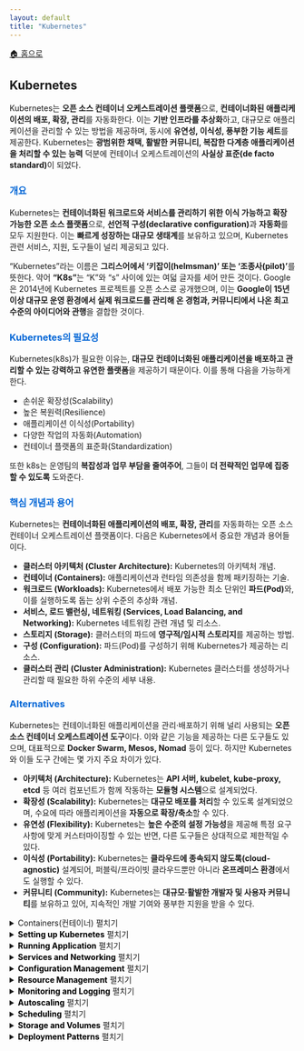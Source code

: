```yaml
---
layout: default
title: "Kubernetes"
---
```


<p class="breadcrumb"><a href="/cs_study/home.html">🏠 홈으로</a></p>

<section>
  <h2>Kubernetes</h2>
  <p>Kubernetes는 <b>오픈 소스 컨테이너 오케스트레이션 플랫폼</b>으로, <b>컨테이너화된 애플리케이션의 배포, 확장, 관리</b>를 자동화한다. 이는 <b>기반 인프라를 추상화</b>하고, 대규모로 애플리케이션을 관리할 수 있는 방법을 제공하며, 동시에 <b>유연성, 이식성, 풍부한 기능 세트</b>를 제공한다. Kubernetes는 <b>광범위한 채택, 활발한 커뮤니티, 복잡한 다계층 애플리케이션을 처리할 수 있는 능력</b> 덕분에 컨테이너 오케스트레이션의 <b>사실상 표준(de facto standard)</b>이 되었다.</p>

  <h3 style="color: #0366d6;">개요</h3>
  <p>Kubernetes는 <b>컨테이너화된 워크로드와 서비스를 관리하기 위한 이식 가능하고 확장 가능한 오픈 소스 플랫폼</b>으로, <b>선언적 구성(declarative configuration)</b>과 <b>자동화</b>를 모두 지원한다. 이는 <b>빠르게 성장하는 대규모 생태계</b>를 보유하고 있으며, Kubernetes 관련 서비스, 지원, 도구들이 널리 제공되고 있다.</p>
  <p>“Kubernetes”라는 이름은 <b>그리스어에서 ‘키잡이(helmsman)’ 또는 ‘조종사(pilot)’</b>를 뜻한다. 약어 <b>“K8s”</b>는 “K”와 “s” 사이에 있는 여덟 글자를 세어 만든 것이다. Google은 2014년에 Kubernetes 프로젝트를 오픈 소스로 공개했으며, 이는 <b>Google이 15년 이상 대규모 운영 환경에서 실제 워크로드를 관리해 온 경험과, 커뮤니티에서 나온 최고 수준의 아이디어와 관행</b>을 결합한 것이다.</p>

  <h3 style="color: #0366d6;">Kubernetes의 필요성</h3>
  <p>Kubernetes(k8s)가 필요한 이유는, <b>대규모 컨테이너화된 애플리케이션을 배포하고 관리할 수 있는 강력하고 유연한 플랫폼</b>을 제공하기 때문이다. 이를 통해 다음을 가능하게 한다.
    <ul>
        <li>손쉬운 확장성(Scalability)</li>
        <li>높은 복원력(Resilience)</li>
        <li>애플리케이션 이식성(Portability)</li>
        <li>다양한 작업의 자동화(Automation)</li>
        <li>컨테이너 플랫폼의 표준화(Standardization)</li>
    </ul>
    또한 k8s는 운영팀의 <b>복잡성과 업무 부담을 줄여주어</b>, 그들이 <b>더 전략적인 업무에 집중할 수 있도록</b> 도와준다.</p>

  <h3 style="color: #0366d6;">핵심 개념과 용어</h3>
  <p>Kubernetes는 <b>컨테이너화된 애플리케이션의 배포, 확장, 관리</b>를 자동화하는 오픈 소스 컨테이너 오케스트레이션 플랫폼이다. 다음은 Kubernetes에서 중요한 개념과 용어들이다.
    <ul>
        <li><strong>클러스터 아키텍처 (Cluster Architecture):</strong> Kubernetes의 아키텍처 개념.</li>
        <li><strong>컨테이너 (Containers):</strong> 애플리케이션과 런타임 의존성을 함께 패키징하는 기술.</li>
        <li><strong>워크로드 (Workloads):</strong> Kubernetes에서 배포 가능한 최소 단위인 <b>파드(Pod)</b>와, 이를 실행하도록 돕는 상위 수준의 추상화 개념.</li>
        <li><strong>서비스, 로드 밸런싱, 네트워킹 (Services, Load Balancing, and Networking):</strong> Kubernetes 네트워킹 관련 개념 및 리소스.</li>
        <li><strong>스토리지 (Storage):</strong> 클러스터의 파드에 <b>영구적/임시적 스토리지</b>를 제공하는 방법.</li>
        <li><strong>구성 (Configuration):</strong> 파드(Pod)를 구성하기 위해 Kubernetes가 제공하는 리소스.</li>
        <li><strong>클러스터 관리 (Cluster Administration):</strong> Kubernetes 클러스터를 생성하거나 관리할 때 필요한 하위 수준의 세부 내용.</li>
    </ul>
  </p>

  <h3 style="color: #0366d6;">Alternatives</h3>
  <p>Kubernetes는 컨테이너화된 애플리케이션을 관리·배포하기 위해 널리 사용되는 <b>오픈 소스 컨테이너 오케스트레이션 도구</b>이다. 이와 같은 기능을 제공하는 다른 도구들도 있으며, 대표적으로 <b>Docker Swarm, Mesos, Nomad</b> 등이 있다. 하지만 Kubernetes와 이들 도구 간에는 몇 가지 주요 차이가 있다.
    <ul>
        <li><strong>아키텍처 (Architecture):</strong> Kubernetes는 <b>API 서버, kubelet, kube-proxy, etcd</b> 등 여러 컴포넌트가 함께 작동하는 <b>모듈형 시스템</b>으로 설계되었다.</li>
        <li><strong>확장성 (Scalability):</strong> Kubernetes는 <b>대규모 배포를 처리</b>할 수 있도록 설계되었으며, 수요에 따라 애플리케이션을 <b>자동으로 확장/축소</b>할 수 있다.</li>
        <li><strong>유연성 (Flexibility):</strong> Kubernetes는 <b>높은 수준의 설정 가능성</b>을 제공해 특정 요구사항에 맞게 커스터마이징할 수 있는 반면, 다른 도구들은 상대적으로 제한적일 수 있다.</li>
        <li><strong>이식성 (Portability):</strong> Kubernetes는 <b>클라우드에 종속되지 않도록(cloud-agnostic)</b> 설계되어, 퍼블릭/프라이빗 클라우드뿐만 아니라 <b>온프레미스 환경</b>에서도 실행할 수 있다.</li>
        <li><strong>커뮤니티 (Community):</strong> Kubernetes는 <b>대규모·활발한 개발자 및 사용자 커뮤니티</b>를 보유하고 있어, 지속적인 개발 기여와 풍부한 지원을 받을 수 있다.</li>
    </ul>
  </p>
</section>

<!-- 설명 -->
<details>
<summary><span class="accordion-title">Containers(컨테이너) </span> <span class="indicator">펼치기</span></summary>
<div class="accordion-content">
    <p>Kubernetes는 <b>컨테이너를 기반</b>으로 구축되었으므로, Kubernetes를 학습하기 전에 <b>컨테이너를 직접 실행하고 빌드할 수 있는 능숙함</b>을 갖추는 것이 필요하다.</p>
</div>
</details>

<!-- 설명 -->
<details>
<summary><span class="accordion-title" style="color: #000; font-weight: bold;">Setting up Kubernetes</span> <span class="indicator">펼치기</span></summary>
<div class="accordion-content">
  <h3>Deploying your First Application</h3>
  <p>Kubernetes에서 첫 번째 애플리케이션을 배포하려면, 먼저 <b>배포(Deployment)와 서비스(Service) 매니페스트를 YAML 파일</b>로 작성해야 한다. 그 다음, <u>kubectl apply</u> 명령어를 사용해 이 매니페스트를 <b>Kubernetes 클러스터에 적용</b>한다. 이후 <u>kubectl get pods</u> 명령어로 애플리케이션의 <b>파드(Pod)가 정상 실행 중인지 확인</b>하고, <u>kubectl get services</u> 명령어를 통해 서비스를 확인한 뒤, <b>웹 브라우저나 cURL 같은 도구</b>로 서비스에 접근해 테스트할 수 있다. 또한 <b>Helm 차트(Helm charts)</b>나 <b>Kubernetes 오퍼레이터(operators)</b>와 같은 다양한 도구 및 플랫폼을 활용하면 애플리케이션 배포 과정을 더욱 간소화할 수 있다.</p>

  <hr>
  <h3>Choosing a Managed Provider</h3>
  <p>관리형 제공자(Managed Provider)란 클라우드 기반 서비스로, 관리형 Kubernetes 환경을 제공한다. 이는 제공자가 서버, 스토리지, 네트워킹 같은 기반 인프라뿐만 아니라, Kubernetes 클러스터의 설치, 설정, 유지 관리까지 모두 담당한다는 의미이다. 관리형 Kubernetes 제공자를 선택할 때 고려해야 할 요소는 다음과 같다.
    <ul>
        <li>사용 중인 <b>클라우드 제공자</b></li>
        <li>제공되는 <b>기능 및 역량</b></li>
        <li><b>가격과 과금 방식</b></li>
        <li><b>지원(서포트)</b> 수준</li>
        <li><b>보안 및 규정 준수(Compliance)</b></li>
        <li>제공자의 <b>평판과 리뷰</b></li>
    </ul>
    이러한 요소들을 종합적으로 검토하면, <b>조직의 요구사항을 충족하면서 최고의 가치를 제공하는 제공자</b>를 선택할 수 있다.
  </p>

  <hr>
  <h3>Installing a Local Cluster</h3>
  <p>CentOS 7 또는 Ubuntu에 Kubernetes 클러스터를 설치·구성하려면, 먼저 <b>클러스터 설치에 필요한 사전 준비와 요구 사항</b>을 설정해야 한다. 그 후 <b>Kubeadm, Kubelet, Kubectl</b>과 같은 Kubernetes 구성 요소들을 설치한다. 이후에는 <b>마스터 노드와 워커 노드를 연결</b>해야 하며, 연결이 성공적으로 이루어지면 <b>클러스터에 애플리케이션을 배포하여 정상 동작 여부를 확인</b>할 수 있다.</p>

</div>
</details>

<!-- 설명 -->
<details>
<summary><span class="accordion-title" style="color: #000; font-weight: bold;">Running Application</span> <span class="indicator">펼치기</span></summary>
<div class="accordion-content">
  <h3>Deployments</h3>
  <p><b>Deployment</b>는 <b>선언적 구성(declarative configuration)</b>을 통해 <b>파드(Pods)와 레플리카셋(ReplicaSets)</b>을 관리하는 리소스 객체이다. 배포는 애플리케이션 워크로드의 <b>수명 주기, 파드 개수, 배포 전략, 컨테이너 이미지</b> 등을 정의하는 <b>원하는 상태(Desired State)</b>를 기술한다. 그리고 <b>Deployment Controller</b>는 실제 상태가 원하는 상태와 일치하도록 보장하며, 예를 들어 <b>실패한 파드를 교체</b>한다. 기본적으로 디플로이먼트는 <b>Recreate(다시 생성)</b>와 <b>Rolling Update</b>(순차 업데이트) 같은 배포 전략을 지원하며, <b>Blue/Green 배포나 카나리 배포(Canary Deployment)</b> 같은 더 고급 배포 전략으로도 커스터마이징할 수 있다.</p>

  <hr>
  <h3>Pods</h3>
  <p>Kubernetes에서 <b>파드(Pod)</b>는 클러스터 내에서 실행되는 프로세스의 단일 인스턴스를 나타내는 <b>가장 작은 배포 단위</b>이다. 파드에는 하나 이상의 <b>컨테이너</b>가 포함될 수 있으며, 이 컨테이너들은 <b>동일한 네트워크 네임스페이스</b>를 공유하고, 동일한 <b>스토리지 볼륨</b>에도 접근할 수 있다. 파드는 Kubernetes에 의해 <b>생성 및 관리</b>되며, 클러스터 내의 <b>노드(Node)</b> 중 하나에 스케줄링되어 실행된다. 또한 파드는 경량적이고 유연한 <b>추상화 계층</b>을 제공하여, Kubernetes가 <b>컨테이너화된 애플리케이션의 배포, 확장, 네트워킹</b>을 관리할 수 있게 한다. 더불어 파드는 <b>동일한 파드 내에서 실행되는 컨테이너 간의 통신 및 데이터 교환</b>을 가능하게 한다.
  </p>

  <hr>
  <h3>ReplicaSets</h3>
  <p><b>ReplicaSet</b>은 클러스터 내에서 <b>지정된 수의 파드 복제본(identical copies)</b>이 항상 실행되도록 보장하는 컨트롤러이다. 레플리카셋은 <b>높은 가용성(High Availability)</b>과 <b>확장성(Scalability)</b>을 보장하는데, 이는 수요 변화나 하드웨어 장애가 발생했을 때 <b>자동으로 파드 복제본의 수를 늘리거나 줄여주기 때문</b>이다. 레플리카셋은 <b>YAML 파일</b>로 정의되며, 이 안에는 <b>원하는 복제본 수, 사용할 파드 템플릿, 기타 설정</b>이 포함된다. 레플리카셋은 파드 상태를 지속적으로 모니터링하며, <b>원하는 상태(Desired State)</b>를 만족시키기 위해 필요 시 <b>파드 복제본을 생성하거나 삭제</b>한다.</p>

  <hr>
  <h3>StatefulSets</h3>
  <p><b>스테이트풀셋(StatefulSet)</b>은 <b>안정적인 네트워크 ID와 안정적인 스토리지 볼륨</b>이 필요한 상태 저장 파드(Stateful Pods) 집합의 배포와 스케일링을 관리하는 컨트롤러이다. StatefulSets는 <b>데이터베이스와 같이 상태를 가지는 애플리케이션</b> 실행에 사용되며, 이 경우 각 파드의 <b>순서(order)</b>와 <b>고유성(uniqueness)</b>이 중요하다. StatefulSets는 각 파드에 <b>고유하고 안정적인 네트워크 ID와 스토리지 볼륨</b>을 제공하여, 애플리케이션이 <b>스케일 업·다운되거나, 노드가 장애/교체</b>되더라도 데이터 일관성을 유지할 수 있게 한다. StatefulSets는 <b>파드 템플릿, 파드에 접근하기 위한 서비스(Service), 기타 설정</b>을 포함하는 <b>YAML 파일</b>로 정의된다.</p>

  <hr>
  <h3>Jobs</h3>
  <p>Jobs는 <b>유한한 작업(finite task)이나 배치 작업(batch job)의 실행을 관리하는 컨트롤러</b>이다. 잡은 <b>배치 처리, 데이터 분석, 백업</b>과 같이 <b>종료 조건이 명확한 단기 실행 작업</b>을 수행하는 데 사용되며, 작업이 완료되면 종료된다. 잡은 작업을 실행하기 위해 <b>하나 이상의 파드(Pod)</b>를 생성하고, 각 파드의 <b>완료 상태를 모니터링</b>한다. 만약 파드가 실패하거나 중단되면, 잡은 자동으로 <b>대체 파드(replacement pod)</b>를 생성하여 작업이 성공적으로 완료되도록 보장한다. 잡은 <b>파드 템플릿, 완료 조건, 기타 설정</b>을 포함한 <b>YAML 파일</b>로 정의된다.</p>

</div>
</details>

<!-- 설명 -->
<details>
<summary><span class="accordion-title" style="color: #000; font-weight: bold;">Services and Networking</span> <span class="indicator">펼치기</span></summary>
<div class="accordion-content">
  <h3>Networking and Pod to Pod Communication(네트워킹과 파드 간 통신)</h3>
  <p>네트워킹은 Kubernetes 클러스터 내에서 <b>파드와 리소스 간 통신</b>을 위해 매우 중요하다. 각 파드에는 <b>고유한 IP 주소</b>가 부여되며, 이를 통해 다른 파드와 <b>직접 통신</b>할 수 있다. Kubernetes는 <b>CNI(Container Networking Interface) 플러그인</b>을 사용하여 파드 네트워크 인터페이스를 구성하고, 파드 간 격리(isolation)를 제공한다. 또한 Kubernetes는 <b>로드 밸런싱, 서비스 디스커버리(service discovery), 인그레스(ingress)</b>와 같은 네트워킹 서비스를 제공하여, <b>외부 트래픽이 파드 및 서비스에 접근</b>할 수 있도록 한다. 이러한 서비스들은 <b>Service, Ingress, NetworkPolicy</b>와 같은 Kubernetes 오브젝트로 구현된다. 네트워킹과 파드 간 통신은 <b>확장성, 신뢰성, 유연성</b>을 보장하는 데 필수적이다.</p>

  <hr>
  <h3>서비스의 외부 접근 (External Access to Services)</h3>
  <p>Kubernetes(k8s) 서비스에 대한 <b>외부 접근</b>은 클러스터 내에서 실행 중인 <b>파드와 서비스에 외부 클라이언트가 접속</b>할 수 있도록 해준다. k8s에서 서비스에 외부 접근을 가능하게 하는 방법에는 <b>NodePort, LoadBalancer, Ingress</b> 등이 있다. 특히 <b>Ingress</b>는 Kubernetes 오브젝트로, <b>URL이나 호스트 기반의 트래픽 라우팅</b>을 통해 외부 접근을 유연하게 관리할 수 있다. 외부 접근은 <b>Kubernetes 배포의 확장성과 신뢰성</b>을 보장하기 위해 필수적이다.</p>

  <hr>
  <h3>로드 밸런싱 (Load Balancing)</h3>
  <p>Kubernetes에서 로드 밸런싱은 Service 오브젝트를 사용하여 네트워크 트래픽을 여러 파드나 노드에 분산하는 것을 의미한다. Service는 여러 파드 집합에 대해 안정적인 네트워크 엔드포인트를 제공하며, 이를 통해 다른 파드나 외부 클라이언트가 단일 IP 주소와 DNS 이름으로 접근할 수 있게 한다. Kubernetes는 Service를 위한 세 가지 로드 밸런싱 알고리즘을 제공한다.
    <ul>
        <li><b>라운드 로빈 (Round-Robin):</b> 요청을 순차적으로 분배</li>
        <li><b>최소 연결 (Least Connections):</b> 현재 연결이 가장 적은 파드로 분배</li>
        <li><b>IP 해시 (IP Hash):</b> 클라이언트 IP 기반으로 요청을 특정 파드에 매핑</li>
    </ul>
    로드 밸런싱은 Kubernetes 네트워킹의 핵심 요소로, 클러스터 전반에 걸쳐 효율적이고 신뢰성 있는 트래픽 분산을 보장한다.
  </p>
</div>
</details>

<!-- 설명 -->
<details>
<summary><span class="accordion-title" style="color: #000; font-weight: bold;">Configuration Management</span> <span class="indicator">펼치기</span></summary>
<div class="accordion-content">
  <h3>시크릿 (Secrets)</h3>
  <p>Kubernetes <b>Secret</b>은 <b>비밀번호, 토큰, API 키</b>와 같은 <b>민감한 데이터</b>를 안전하게 저장하는 데 사용된다. 시크릿은 <b>수동 또는 자동으로 생성</b>할 수 있으며, <b>etcd</b>에 저장된다. 또한 시크릿은 파드 내에서 <b>파일 또는 환경 변수</b>로 마운트될 수 있으며, 접근 권한은 <b>Kubernetes RBAC(Role-Based Access Control)</b>으로 관리할 수 있다. 하지만 시크릿에는 몇 가지 제한 사항이 있다. 예를 들어 <b>크기 제한</b>이 있으며, <b>한 번 생성되면 업데이트할 수 없다</b>는 점이다. 따라서 Kubernetes에서 <b>보안 애플리케이션을 구축하기 위해 시크릿을 이해하는 것은 매우 중요하다.</b></p>

  <hr>
  <h3>컨피그맵 (ConfigMaps)</h3>
  <p><b>ConfigMap</b>은 Kubernetes 클러스터에서 실행되는 애플리케이션이 사용할 <b>설정 데이터를 저장</b>하는 방법이다. ConfigMap은 <b>키-값(Key-Value) 저장소</b> 형태로, 데이터베이스 URL, 자격 증명(Credentials), API 키, 그 외 애플리케이션에서 사용하는 다양한 설정 데이터를 담을 수 있다.</p>

</div>
</details>

<!-- 설명 -->
<details>
<summary><span class="accordion-title" style="color: #000; font-weight: bold;">Resource Management</span> <span class="indicator">펼치기</span></summary>
<div class="accordion-content">
  <h3>리소스 사용 모니터링 및 최적화 (Monitoring and Optimizing Resource Usage)</h3>
  <p>Kubernetes(k8s)에서 리소스 사용을 모니터링하고 최적화하는 것은 리소스를 효율적이고 효과적으로 활용하기 위해 매우 중요하다.
    <ul>
        <li><b>리소스 모니터링:</b> k8s는 Metrics Server를 제공하며, Prometheus를 k8s에 통합해 사용할 수도 있다. 또한 <b>CRI(Container Runtime Interface)</b>를 통해 컨테이너 단위의 리소스 사용 데이터를 모니터링할 수 있다.</li>
        <li><b>리소스 최적화:</b> </li>
        <ul>
            <li>적절한 <b>Requests와 Limits 설정</b> </li>
            <li><b>Horizontal Pod Autoscaling(HPA)</b> 활용</li>
            <li><b>파드 친화도/반친화도(Pod Affinity/Anti-Affinity) 규칙 적용</b> </li>
            <li><b>노드 선택(Node Selection) 제어</b> </li>
        </ul>
        이러한 방법들을 통해 리소스 경쟁(Resource Contention)을 줄이고, 리소스 활용률(Resource Utilization)을 개선할 수 있다.
    </ul>
    결과적으로, 리소스 사용을 모니터링하고 최적화함으로써 k8s는 애플리케이션이 효율적으로 실행되고, 리소스가 효과적으로 사용되도록 보장할 수 있다.
  </p>

  <hr>
  <h3>리소스 요청과 제한 설정 (Setting Resource Requests and Limits)</h3>
  <p>Kubernetes에서 **리소스 요청(requests)**과 **제한(limits)**은 컨테이너가 실행되기 위해 필요한 최소 및 최대 CPU와 메모리 양을 지정한다.
    <ul>
        <li><b>리소스 요청(Requests):</b> 스케줄러가 컨테이너를 충분한 리소스를 가진 노드에 배치할 수 있도록 보장한다.</li>
        <li><b>리소스 제한(Limits):</b> 컨테이너가 지나치게 많은 리소스를 사용하는 것을 방지하고, 리소스 할당량을 강제한다.</li>
    </ul>
    이 설정은 YAML의 resources 필드를 사용하여 파드(Pod) 또는 컨테이너 수준에서 구성할 수 있다. 리소스 요청과 제한을 올바르게 설정하는 것은 클러스터의 리소스를 최적화된 방식으로 활용하기 위해 매우 중요하다.
  </p>

  <hr>
  <h3>네임스페이스에 할당량 지정 (Assigning Quotas to Namespaces)</h3>
  <p>Kubernetes에서 네임스페이스에 **쿼터(Quota)**를 할당하는 것은 특정 리소스 그룹의 리소스 사용량을 제한하는 방법이다. 쿼터는 CPU, 메모리 같은 리소스뿐만 아니라, 네임스페이스 내 오브젝트 개수에도 설정할 수 있다. 이를 통해 클러스터 내에서 서로 다른 팀이나 프로젝트 간에 공정한 리소스 분배를 보장할 수 있다. 쿼터는 개별 네임스페이스 단위로도, 클러스터 전체 단위로도 적용할 수 있다. Kubernetes는 두 가지 유형의 쿼터를 지원한다.
    <ul>
        <li><b>하드 쿼터(Hard Quotas):</b> 엄격한 리소스 제한을 강제</li>
        <li><b>소프트 쿼터(Soft Quotas):</b> 일정 한도까지 초과 사용 허용</li>
    </ul>
    쿼터는 Kubernetes API 또는 YAML 설정 파일을 통해 관리할 수 있다.
  </p>

</div>
</details>

<!-- 설명 -->
<details>
<summary><span class="accordion-title" style="color: #000; font-weight: bold;">Monitoring and Logging</span> <span class="indicator">펼치기</span></summary>
<div class="accordion-content">
  <h3>가시성 엔진 (Observability Engines)</h3>
  <p>Kubernetes(k8s)에서 Observability(가시성)는 클러스터, 애플리케이션, 그리고 그 위에서 실행되는 서비스들의 내부 동작을 파악할 수 있는 능력을 의미한다. k8s에서 Observability Engine은 k8s 환경 내의 다양한 소스로부터 데이터를 수집, 분석, 시각화하는 것을 가능하게 해주는 도구나 플랫폼이다. k8s에서 잘 알려진 Observability Engine에는 Prometheus, Grafana, Jaeger, Elastic Stack(ELK) 등이 있다.</p>

  <hr>
  <h3>Logs</h3>
  <p>로그는 클러스터 내 노드에서 실행 중인 컨테이너화된 애플리케이션에 의해 생성된다. 이 로그들은 <u>kubectl logs</u> 명령어 뒤에 파드의 이름을 입력하여 접근할 수 있다. 기본적으로 이 명령어는 파드 내에서 가장 최근에 실행된 컨테이너의 로그를 보여주지만, 명령어에 컨테이너 이름을 추가하면 특정 컨테이너의 로그를 지정해서 볼 수 있다. 명령어에 <u>-f</u> 플래그를 추가하면 로그를 실시간으로 따라가며 확인할 수 있다. 또한 Kubernetes에는 <b>EFK 스택이나 Prometheus 스택</b>과 같은 서드파티 로깅 솔루션도 제공되며, 이를 통해 대규모 애플리케이션에 대한 더 발전된 로깅 기능과 확장성을 지원할 수 있다.</p>

  <hr>
  <h3>Metrics</h3>
  <p>모니터링해야 할 메트릭에는 CPU 사용량, 메모리 사용량, 네트워크 사용량, 디스크 사용량, API 서버 메트릭, 파드 및 컨테이너 메트릭, 클러스터 수준 메트릭이 포함된다. 이러한 메트릭들은 클러스터, 노드, 그리고 클러스터에서 실행 중인 애플리케이션의 성능과 상태에 대한 통찰을 제공한다. Kubernetes는 Prometheus, Grafana, Kubernetes Dashboard와 같은 도구를 제공하여 이러한 메트릭들을 수집하고 분석할 수 있도록 한다. 이 메트릭들을 모니터링함으로써 관리자는 성능 문제를 식별하고, 클러스터를 더 나은 성능과 확장성을 위해 최적화할 수 있다.</p>

  <hr>
  <h3>Traces</h3>
  <p>Kubernetes에서 트레이싱(Tracing)은 Jaeger나 Zipkin과 같은 도구를 사용하여 시스템의 다양한 컴포넌트를 거치는 요청의 흐름을 모니터링하는 것을 의미한다. OpenTracing과 OpenCensus는 클러스터에서 실행되는 다양한 컴포넌트와 애플리케이션 전반에 걸쳐 일관된 방식으로 트레이스를 수집할 수 있도록 한다. 트레이싱은 성능 병목 현상을 식별하고, 문제를 디버깅하며, 시스템을 더 나은 성능과 확장성을 위해 최적화하는 데 도움이 된다. Kubernetes에서 트레이스를 모니터링함으로써 관리자는 문제를 식별하고 교정 조치를 취해 효율적인 시스템 성능을 보장할 수 있다.</p>

  <hr>
  <h3>Resource Health</h3>
  <p>Kubernetes에서 리소스 상태(Resource Health) 모니터링은 파드, 노드, 컨테이너와 같은 리소스의 상태와 가용성을 모니터링하는 것을 의미한다. 이를 통해 관리자는 Kubernetes Dashboard, Prometheus, Grafana와 같은 도구를 사용하여 시스템의 성능과 가용성에 영향을 줄 수 있는 문제를 식별하고 해결할 수 있다. 리소스 상태 모니터링은 또한 시스템이 장애에 대해 탄력성을 가지도록 하고, 장애 발생 시 빠르게 복구할 수 있도록 돕는다. 이는 Kubernetes 클러스터를 관리하는 데 중요한 부분이며, 시스템의 신뢰성, 가용성, 확장성을 보장한다.</p>

</div>
</details>

<!-- 설명 -->
<details>
<summary><span class="accordion-title" style="color: #000; font-weight: bold;">Autoscaling</span> <span class="indicator">펼치기</span></summary>
<div class="accordion-content">
  <h3>클러스터 오토스케일링(Cluster Autoscaling)</h3>
  <p>Kubernetes에서 오토스케일링(Autoscaling)은 수요에 따라 디플로이먼트나 파드 집합에 할당된 리소스를 조정하는 것을 의미한다. 여기에는 <b>수평 파드 오토스케일링(Horizontal Pod Autoscaling, HPA)</b>과 <b>수직 파드 오토스케일링(Vertical Pod Autoscaling, VPA)</b>이 포함되며, 각각 파드 복제본 수를 늘리거나 줄이고, 리소스 요청과 제한을 조정한다. 오토스케일링은 <b>클러스터 오토스케일링(Cluster Autoscaling)</b>과 함께 사용되어 리소스를 효율적으로 할당하고 애플리케이션의 응답성을 보장할 수 있다. 이는 <b>변동이 심한 워크로드나 트래픽 급증</b>을 처리하는 데 유용하다.</p>

  <hr>
  <h3>Horizontal Pod Autoscaler(HPA)</h3>
  <p>Horizontal Pod Autoscaler(HPA)는 Kubernetes의 기능으로, 실행 중인 워크로드의 현재 수요에 따라 파드의 복제본(replica) 수를 자동으로 조정한다. HPA 컨트롤러는 파드의 CPU 사용량이나 다른 메트릭을 모니터링하고, 지정된 목표를 충족하기 위해 파드 복제본 수를 조정한다. 이를 통해 워크로드가 트래픽과 수요 증가를 처리하면서도 클러스터 리소스가 과부하되지 않도록 보장할 수 있다.</p>

  <hr>
  <h3>Vertical Pod Autoscaler(VPA)</h3>
  <p>Vertical Pod Autoscaler(VPA)는 Kubernetes의 기능으로, 파드 내 컨테이너들의 리소스 제한을 자동으로 조정하는 과정을 담당한다. HPA(Horizontal Pod Autoscaler)가 파드의 복제본(replica) 수를 조정하는 것과 달리, VPA는 파드 컨테이너에 할당된 리소스를 조정한다. 즉, 각 컨테이너의 실제 사용량에 따라 <b>리소스 요청(requests)과 리소스 제한(limits)</b>을 자동으로 조정한다.</p>

</div>
</details>

<!-- 설명 -->
<details>
<summary><span class="accordion-title" style="color: #000; font-weight: bold;">Scheduling</span> <span class="indicator">펼치기</span></summary>
<div class="accordion-content">
  <p>Kubernetes에서 스케줄링(Scheduling)은 워크로드를 클러스터 내 특정 노드에 할당하는 과정을 의미한다. Kubernetes 스케줄러는 <b>리소스 가용성, 노드 적합성, 워크로드 우선순위</b>와 같은 요소들을 기반으로 스케줄링 결정을 내린다. 이를 통해 클러스터 전반에 걸쳐 워크로드를 균형 있게 분산시켜 <b>효율적인 리소스 활용</b>을 보장하고, 특정 노드의 과부하를 방지한다. 스케줄링은 또한 <b>지리적 위치, 하드웨어 요구사항, 애플리케이션 특수 요구사항</b>과 같은 요소들도 고려한다.</p>

  <hr>
  <h3>Scheduling Basics</h3>
  <p>스케줄링은 리소스 가용성, 라벨(labels), 친화도/반친화도 규칙(affinity/anti-affinity rules), 테인트(taints), 톨러레이션(tolerations) 등의 기준에 따라 파드를 워커 노드에 할당하는 것을 포함한다. 파드(Pod)는 k8s에서 배포 가능한 가장 작은 단위로, 동일한 네트워크 네임스페이스를 공유하는 하나 이상의 컨테이너로 구성된다. 스케줄러는 파드를 노드에 할당하는 역할을 담당하며, 라벨은 매칭에 사용된다. 친화도/반친화도 규칙은 다른 파드나 노드와의 관계에 따라 파드가 어떻게 스케줄링될지를 결정한다. 또한 QoS(Quality of Service)는 파드의 리소스 요구 사항에 따라 스케줄링 우선순위를 지정하는 데 사용된다.</p>

  <hr>
  <h3>Taints and Tolerations</h3>
  <p>Kubernetes에서 테인트(taint)와 톨러레이션(toleration)은 라벨을 기반으로 특정 노드에 파드가 스케줄링되는 것을 제한하거나 허용하는 데 사용된다. <b>테인트(Taint)</b>는 노드에 적용되는 라벨로, 특정 제약이나 요구사항이 있음을 나타낸다. <b>톨러레이션(Toleration)</b>은 파드에 적용되는 라벨로, 해당 파드가 특정 테인트를 허용할 수 있음을 의미한다. 노드에 테인트가 설정되어 있으면, 그에 맞는 톨러레이션을 가진 파드만 해당 노드에 스케줄링될 수 있다. 이 기능은 중요한 워크로드와 비중요 워크로드를 분리하거나, 특정 작업을 위해 노드를 예약하거나, 노드의 과부하를 방지하는 등의 다양한 목적에 유용하다.</p>

  <hr>
  <h3>토폴로지 분산 제약 조건(Topology Spread Constraints)</h3>
  <p>Topology Spread Constraints은 클러스터의 토폴로지 전반에 걸쳐 파드가 고르게 분산되도록 보장한다. 이 제약 조건은 노드, 존(zones), 랙(racks)과 같은 특정 수준에서 특정 유형의 파드가 실행될 수 있는 개수에 대한 규칙을 정의한다. 또한 이러한 제약 조건은 특정 요구사항에 맞게 커스터마이징할 수 있으며, 예를 들어 중요한 워크로드가 여러 존에 분산되도록 설정할 수 있다. 이를 통해 단일 장애 지점을 방지하고, 리소스 과부하를 막으며, 워크로드의 균형 잡힌 분배를 촉진하여 애플리케이션의 복원력을 향상시킨다. 이러한 제약 조건은 Kubernetes API 또는 명령줄 인터페이스를 통해 추가할 수 있다.</p>

  <hr>
  <h3>파드 우선순위(Pod Priorities)</h3>
  <p>Kubernetes에서 파드 우선순위(Pod Priorities)는 리소스에 대한 경쟁 수요가 있을 때, 어떤 파드가 노드에 먼저 스케줄링될지를 결정한다. 각 파드에는 숫자 형태의 우선순위 값이 할당되며, 값이 높을수록 더 높은 우선순위를 가진다. 스케줄러는 노드 적합성, 테인트와 톨러레이션, 친화도 및 반친화도 규칙 등을 고려하면서, 스케줄된 파드들의 총 우선순위를 극대화하도록 동작한다. 우선순위는 비즈니스 로직이나 애플리케이션 요구사항에 따라 수동 또는 자동으로 설정할 수 있다. 이를 통해 중요한 워크로드가 필요한 리소스를 우선적으로 확보하고 먼저 스케줄링되며, 낮은 우선순위의 워크로드는 리소스가 여유 있을 때 스케줄링된다.</p>

  <hr>
  <h3>축출(Evictions)</h3>
  <p>Evictions은 리소스 제약이나 파드 실패와 같은 이유로 노드에서 실행 중인 파드를 종료하거나 삭제하는 것을 의미한다. 축출은 시스템에 의해 자동으로 발생할 수도 있고, 관리자가 API를 통해 수동으로 실행할 수도 있다. 축출은 파드가 리소스를 정리할 수 있도록 하는 <b>우아한(Graceful) 축출</b>일 수도 있고, 즉시 파드를 종료하는 <b>강제(Forceful) 축출</b>일 수도 있다. Kubernetes는 축출을 효과적으로 처리하고 서비스 중단을 최소화하기 위해 <b>선점(Preemption)과 파드 중단 예산(Pod Disruption Budgets, PDB)</b>을 제공한다. 축출은 Kubernetes 클러스터를 관리하고 유지하는 데 필요하며, Kubernetes는 이를 처리하기 위한 다양한 도구를 제공한다.</p>

</div>
</details>

<!-- 설명 -->
<details>
<summary><span class="accordion-title" style="color: #000; font-weight: bold;">Storage and Volumes</span> <span class="indicator">펼치기</span></summary>
<div class="accordion-content">
  <h3>CSI drivers</h3>
  <p>Kubernetes에서 CSI(Container Storage Interface) 드라이버는 스토리지 제공자가 Kubernetes와 통합하여 컨테이너화된 애플리케이션에 <b>영구 스토리지(persistent storage)</b>를 제공할 수 있는 표준 방식을 제공한다. 이 드라이버들은 개별적인 컨테이너화된 프로세스로 동작하며, 잘 정의된 API를 통해 Kubernetes와 통신한다. CSI 드라이버를 사용하면 Kubernetes는 다양한 스토리지 시스템에 접근할 수 있으며, <b>스냅샷(snapshotting) 및 복제(cloning)</b>와 같은 고급 기능도 제공할 수 있다.</p>

  <hr>
  <h3>상태 저장 애플리케이션(stateful applications)</h3>
  <p>Kubernetes에서, 스토리지는 상태 저장 애플리케이션에 있어 핵심 구성 요소이다. 이러한 애플리케이션들은 애플리케이션의 여러 복제본에 걸쳐 사용 가능한 영구 데이터 스토리지를 필요로 한다. Kubernetes는 볼륨, 퍼시스턴트 볼륨, 스토리지 클래스 등을 포함한 여러 스토리지 옵션을 제공한다. 볼륨은 Kubernetes에서 스토리지의 기본 빌딩 블록이다. 볼륨은 애플리케이션을 실행하는 컨테이너에서 접근 가능한 디렉토리이며, 호스트 디렉토리, 클라우드 제공자의 디스크, 네트워크 스토리지 시스템과 같은 다양한 스토리지 유형에 의해 지원될 수 있다. 볼륨은 Kubernetes에 의해 생성되고 관리되며, 파드 정의의 일부로 컨테이너에 마운트될 수 있다.</p>

</div>
</details>

<!-- 설명 -->
<details>
<summary><span class="accordion-title" style="color: #000; font-weight: bold;">Deployment Patterns</span> <span class="indicator">펼치기</span></summary>
<div class="accordion-content">
  <h3>Blue Green Deployments</h3>
  <p>이것은 Kubernetes에서 애플리케이션의 새로운 버전을 배포하기 위해 사용되는 배포 전략으로, 현재 버전(블루)과 새로운 버전(그린)을 각각 실행하는 두 개의 동일한 프로덕션 환경을 운영한다. 그린 환경이 완전히 테스트된 후, 트래픽은 블루 환경에서 그린 환경으로 라우팅되며, 이를 통해 사용자에게 매끄러운 전환을 제공하고 다운타임이나 서비스 중단을 피할 수 있다. Kubernetes에서 블루-그린 배포는 배포 전략, 트래픽 라우팅, 로드 밸런싱을 포함한 다양한 도구와 기법을 사용하여 구현할 수 있다.</p>

  <hr>
  <h3>CI/CD Integration</h3>
  <p>CI/CD 패턴에서 애플리케이션을 Kubernetes에 빌드, 테스트, 배포하는 과정은 완전히 자동화된다. CI 파이프라인은 컨테이너 이미지를 생성하고, 테스트를 실행하며, 그것을 레지스트리에 푸시한다. 그 후 CD 파이프라인은 Kubernetes 매니페스트나 Helm 차트를 업데이트하고, Argo CD, Flux, kubectl 같은 도구를 사용하여 클러스터에 적용한다. 이를 통해 배포는 일관적이고, 반복 가능하며, 빠르게 이루어진다.</p>

  <hr>
  <h3>GitOps</h3>
  <p>GitOps는 선언적 구성(declarative configuration)을 위한 진실의 원천(source of truth)으로 Git 저장소를 사용하여 인프라와 애플리케이션을 관리하는 일련의 방법론이다. Kubernetes에서 GitOps는 시스템의 원하는 상태(desired state)와 실제 상태(actual state) 모두에 대해 Git을 단일 진실의 원천으로 사용하고, 배포 및 관리 작업을 자동화하며, 종종 지속적 배포(Continuous Delivery, CD) 관행과 함께 사용된다. 그 결과 인프라와 애플리케이션을 관리하는 데 있어 더 일관되고, 신뢰할 수 있으며, 자동화된 접근 방식을 제공한다.</p>

  <hr>
  <h3>Helm Charts</h3>
  <p>Helm은 Kubernetes 패키지 매니저로, 재사용 가능하고 버전 관리되는 Helm 차트를 사용하여 복잡한 애플리케이션의 배포와 관리를 단순화한다. 이 차트들은 관련된 Kubernetes 리소스 집합을 기술하는 YAML 파일들로 구성되며, 값 파일(values files)과 Go 템플릿을 활용한 템플릿화를 통해 커스터마이징할 수 있다. Helm 차트는 다른 차트에 대한 의존성을 가질 수도 있고, Helm Hub와 같은 중앙 저장소에 보관되어 쉽게 공유되고 접근할 수 있다. Helm을 활용함으로써 팀은 애플리케이션 관리를 간소화하고, 중복 작업을 줄일 수 있다.</p>

  <hr>
  <h3>카나리 배포(Canary Deployments)</h3>
  <p>Canary Deployments는 Kubernetes에서 애플리케이션의 새로운 버전을 점진적으로 배포하는 기법으로, 소수의 사용자나 트래픽만 새로운 버전으로 보내고 대다수는 기존 버전을 계속 사용하도록 한다. 이 방식은 전체 업데이트를 적용하기 전에 실제 환경에서 새로운 버전을 테스트할 수 있게 해준다. Kubernetes에서 카나리 배포는 Istio, Linkerd, Nginx와 같은 도구를 사용하거나, 배포 전략 및 트래픽 라우팅과 같은 내장 기능을 통해 구현할 수 있다.</p>

  <hr>
  <h3>Kubernetes(쿠버네티스)</h3>
  <p>쿠버네티스, 줄여서 K8s라고도 불리며, 컨테이너화된 애플리케이션의 배포, 확장, 관리를 자동화하는 오픈 소스 컨테이너 오케스트레이션 플랫폼이다. 이를 통해 개발자는 코드 작성에 집중할 수 있고, Kubernetes는 그 기반 인프라를 처리한다. Kubernetes는 선언적 구성 파일을 사용하여 애플리케이션의 원하는 상태(desired state)를 지정하며, 수요에 따라 애플리케이션을 자동으로 확장하거나, 장애 조치를 처리하고, 네트워킹과 스토리지를 관리할 수 있다. 이는 마이크로서비스와 컨테이너에 기반한 프로덕션 배포를 위해 클라우드 네이티브 아키텍처에서 널리 사용된다.</p>

</div>
</details>
